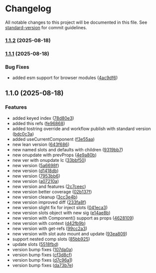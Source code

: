 # Changelog

All notable changes to this project will be documented in this file. See [standard-version](https://github.com/conventional-changelog/standard-version) for commit guidelines.

### [1.1.2](https://github.com/magnumjs/micro-ui/compare/v1.1.1...v1.1.2) (2025-08-18)

### [1.1.1](https://github.com/magnumjs/micro-ui/compare/v1.1.0...v1.1.1) (2025-08-18)


### Bug Fixes

* added esm support for browser modules ([4ac9df6](https://github.com/magnumjs/micro-ui/commit/4ac9df68e9f0c8747045c0f926e83c48946b4128))

## 1.1.0 (2025-08-18)


### Features

* added keyed index ([78d80e3](https://github.com/magnumjs/micro-ui/commit/78d80e3060f75f66aad0f275621ff620d64869fc))
* added this refs ([fe96868](https://github.com/magnumjs/micro-ui/commit/fe968684eea2dfca6b3d96314e2c479eae44f244))
* added tostring override and workflow publish with standard version ([bdc0c3a](https://github.com/magnumjs/micro-ui/commit/bdc0c3a9418c1014b7536eeb9cb13401e9c7b5eb))
* added useCurrentComponent ([f3e55aa](https://github.com/magnumjs/micro-ui/commit/f3e55aac1a32aff92461e708b1af110e1f2d5e1a))
* new lean version ([643f686](https://github.com/magnumjs/micro-ui/commit/643f6869f58ca7c895490c39da5d5c39e6c94ad6))
* new named slots and defaults with children ([9319bb7](https://github.com/magnumjs/micro-ui/commit/9319bb74e7fd35dbab96360a412dbf23b57f158e))
* new onupdate with prevProps ([4e9a80b](https://github.com/magnumjs/micro-ui/commit/4e9a80b110ba06c875e5b355641e50cf664b8093))
* new ver with onupdate lc ([33bbf50](https://github.com/magnumjs/micro-ui/commit/33bbf504b23fbbe9da30186e82951c566a985367))
* new version ([5a6698f](https://github.com/magnumjs/micro-ui/commit/5a6698f086d1e3f77eab29c203babc8135174535))
* new version ([d1418db](https://github.com/magnumjs/micro-ui/commit/d1418dba8eabff13d488ceb6436c3885ffb0a080))
* new version ([7953bb6](https://github.com/magnumjs/micro-ui/commit/7953bb63ae1c41beb1e19cb4a514cd33b2cd4e53))
* new version ([a07210a](https://github.com/magnumjs/micro-ui/commit/a07210a571cfd7c6a953fd79442910d1add3af1d))
* new version and features ([2c7ceec](https://github.com/magnumjs/micro-ui/commit/2c7ceec0d3c29c4cfafeb58086a8a7d2c0a75c4a))
* new version better coverage ([02b137f](https://github.com/magnumjs/micro-ui/commit/02b137fb0e26ed9793bcab03d19eb88416da26d7))
* new version cleanup ([3cc3e4b](https://github.com/magnumjs/micro-ui/commit/3cc3e4b69a8bc52aa0ef44daa50173cc00c29b9a))
* new version improved diff ([233fa8f](https://github.com/magnumjs/micro-ui/commit/233fa8f19d4d7cedcfc018439d90039e0d5fef29))
* new version slight fix for inject slots ([041eca3](https://github.com/magnumjs/micro-ui/commit/041eca3a9ab874eb7337c54319f86716df37c13a))
* new version slots object with new sig ([e14ae8b](https://github.com/magnumjs/micro-ui/commit/e14ae8b29ed2436f6df9a95b454a808a99caab91))
* new version with Component() support as props ([4628109](https://github.com/magnumjs/micro-ui/commit/46281099b904888a11eaf80a83f13e0d4d26c2bd))
* new version with context ([d42fb9b](https://github.com/magnumjs/micro-ui/commit/d42fb9b6c71e550875fed13bb2890f2f066e305b))
* new version with get-refs ([99cc2a3](https://github.com/magnumjs/micro-ui/commit/99cc2a324b10e7752ad626c6d817f4646611ea02))
* new version with slot auto mount and update ([93ea809](https://github.com/magnumjs/micro-ui/commit/93ea80951b61431118542a5355e16a9d6ff4705b))
* support nested comp slots ([85bb925](https://github.com/magnumjs/micro-ui/commit/85bb925af062afa728661b41251b93b5073a096b))
* update slots ([5518fbd](https://github.com/magnumjs/micro-ui/commit/5518fbdb93768f683673455ddf84e4005797d4a7))
* version bump fixes ([107da0a](https://github.com/magnumjs/micro-ui/commit/107da0a837261a41ec7560cfa46f11feb598c549))
* version bump fixes ([cf3d8cf](https://github.com/magnumjs/micro-ui/commit/cf3d8cfd43bc02a6866c82e2eda7c90ea34255ec))
* version bump fixes ([d7c96a1](https://github.com/magnumjs/micro-ui/commit/d7c96a159fee20ff73f4e9cd6f0321b0681500e0))
* version bump fixes ([da73b7e](https://github.com/magnumjs/micro-ui/commit/da73b7ef0a7817d9024467cdd95f897af22d5459))
